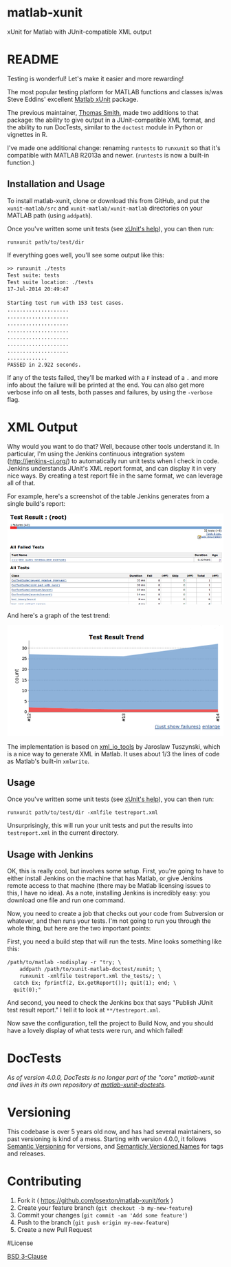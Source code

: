 # matlab-xunit

xUnit for Matlab with JUnit-compatible XML output

# README

Testing is wonderful! Let's make it easier and more rewarding!

The most popular testing platform for MATLAB functions and classes is/was Steve Eddins' excellent [Matlab xUnit](http://www.mathworks.com/matlabcentral/fileexchange/22846-matlab-xunit-test-framework) package.

The previous maintainer, [Thomas Smith](https://github.com/tgs/), made two additions to that package: the ability to give output in a JUnit-compatible XML format, and the ability to run DocTests, similar to the ``doctest`` module in Python or vignettes in R.

I've made one additional change: renaming ``runtests`` to ``runxunit`` so that it's compatible with MATLAB R2013a and newer. (``runtests`` is now a built-in function.)

## Installation and Usage

To install matlab-xunit, clone or download this from GitHub, and put the ``xunit-matlab/src`` and ``xunit-matlab/xunit-matlab`` directories on your MATLAB path (using ``addpath``).

Once you've written some unit tests (see [xUnit's help](https://cdn.rawgit.com/psexton/matlab-xunit/master/doc/xunit_product_page.html)), you can then run:

    runxunit path/to/test/dir
    
If everything goes well, you'll see some output like this:

    >> runxunit ./tests
    Test suite: tests
    Test suite location: ./tests
    17-Jul-2014 20:49:47
    
    Starting test run with 153 test cases.
    ....................
    ....................
    ....................
    ....................
    ....................
    ....................
    ....................
    .............
    PASSED in 2.922 seconds.

If any of the tests failed, they'll be marked with a ``F`` instead of a ``.`` and more info about the failure will be printed at the end. You can also get more verbose info on all tests, both passes and failures, by using the `-verbose` flag.

# XML Output

Why would you want to do that?  Well, because other tools understand it. In particular, I'm using the Jenkins continuous integration system (http://jenkins-ci.org/) to automatically run unit tests when I check in code. Jenkins understands JUnit's XML report format, and can display it in very nice ways. By creating a test report file in the same format, we can leverage all of that.

For example, here's a screenshot of the table Jenkins generates from a single build's report:

![Jenkins test results](doc/images/jenkins_test_results.png)

And here's a graph of the test trend:

![Jenkins trend graph](doc/images/jenkins_trend_graph.png)

The implementation is based on [xml_io_tools](http://www.mathworks.com/matlabcentral/fileexchange/12907-xmliotools) by Jaroslaw Tuszynski, which is a nice way to generate XML in Matlab. It uses about 1/3 the lines of code as Matlab's built-in ``xmlwrite``.

## Usage

Once you've written some unit tests (see [xUnit's help](https://cdn.rawgit.com/psexton/matlab-xunit/master/doc/xunit_product_page.html)), you can then run:

    runxunit path/to/test/dir -xmlfile testreport.xml

Unsurprisingly, this will run your unit tests and put the results into ``testreport.xml`` in the current directory.

## Usage with Jenkins

OK, this is really cool, but involves some setup. First, you're going to have to either install Jenkins on the machine that has Matlab, or give Jenkins remote access to that machine (there may be Matlab licensing issues to this, I have no idea). As a note, installing Jenkins is incredibly easy: you download one file and run one command.

Now, you need to create a job that checks out your code from Subversion or whatever, and then runs your tests. I'm not going to run you through the whole thing, but here are the two important points:

First, you need a build step that will run the tests. Mine looks something like this:

    /path/to/matlab -nodisplay -r "try; \
        addpath /path/to/xunit-matlab-doctest/xunit; \
        runxunit -xmlfile testreport.xml the_tests/; \
      catch Ex; fprintf(2, Ex.getReport()); quit(1); end; \
      quit(0);"
  
And second, you need to check the Jenkins box that says "Publish JUnit test result report." I tell it to look at ``**/testreport.xml``.

Now save the configuration, tell the project to Build Now, and you should have a lovely display of what tests were run, and which failed!

# DocTests

_As of version 4.0.0, DocTests is no longer part of the "core" matlab-xunit and lives in its own repository at [matlab-xunit-doctests](https://github.com/psexton/matlab-xunit-doctests)._

# Versioning

This codebase is over 5 years old now, and has had several maintainers, so past versioning is kind of a mess. Starting with version 4.0.0, it follows [Semantic Versioning](http://semver.org) for versions, and [Semanticly Versioned Names](http://semvername.org) for tags and releases.

# Contributing

1. Fork it ( https://github.com/psexton/matlab-xunit/fork )
2. Create your feature branch (`git checkout -b my-new-feature`)
3. Commit your changes (`git commit -am 'Add some feature'`)
4. Push to the branch (`git push origin my-new-feature`)
5. Create a new Pull Request 

#License

[BSD 3-Clause](http://opensource.org/licenses/BSD-3-Clause)

